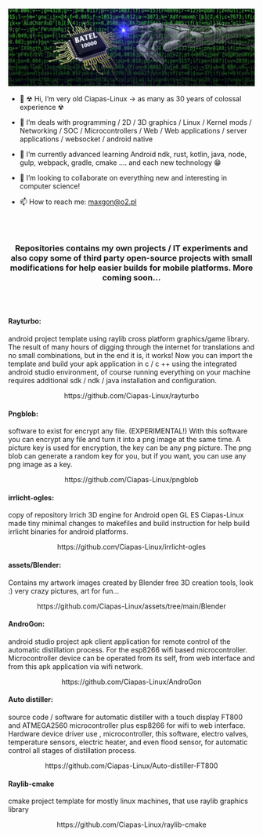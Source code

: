 ![...](https://github.com/Ciapas-Linux/assets/blob/main/Web/byteheader1.jpg)

- 👋 ☢ Hi, I’m very old Ciapas-Linux -> as many as 30 years of colossal experience ☢

- 👀 I’m deals with programming / 2D / 3D graphics / Linux / Kernel mods / Networking / SOC / Microcontrollers / Web / Web applications / server applications / websocket / android native

- 🌱 I’m currently advanced learning Android ndk, rust, kotlin, java, node, gulp, webpack, gradle, cmake .... and each new technology 😁

- 💞️ I’m looking to collaborate on everything new and interesting in computer science! 

- 📫 How to reach me: maxgon@o2.pl 

<br><br>
<H3><p align="center">
Repositories contains my own projects / IT experiments and also copy some of third party
open-source projects with small modifications for help easier builds for mobile platforms. More coming soon...
</p></H3>

<br><br>

<H4>Rayturbo:</H4> android project template using raylib cross platform graphics/game library.
The result of many hours of digging through the internet for translations and no small combinations, but in the end it is, it works! Now you can import the template and build your apk application in c / c ++ using the integrated android studio environment, of course running everything on your machine requires additional sdk / ndk / java installation and configuration. 
<p align="center">
https://github.com/Ciapas-Linux/rayturbo
</p>


<H4>Pngblob:</H4> software to exist for encrypt any file. (EXPERIMENTAL!)
With this software you can encrypt any file and turn it into a png image at the same time. A picture key is used for encryption, the key can be any png picture. The png blob can generate a random key for you, but if you want, you can use any png image as a key. 
<p align="center">
https://github.com/Ciapas-Linux/pngblob
</p>

<H4>irrlicht-ogles:</H4> copy of repository Irrich 3D engine for Android open GL ES
Ciapas-Linux made tiny minimal changes to makefiles and build instruction for help build irrlicht binaries for android platforms.
<p align="center">
https://github.com/Ciapas-Linux/irrlicht-ogles
</p>

<H4>assets/Blender:</H4> Contains my artwork images created by Blender free 3D creation tools, look :) very crazy pictures, art for fun...
<p align="center">
https://github.com/Ciapas-Linux/assets/tree/main/Blender
</p>

<H4>AndroGon:</H4> android studio project apk client application for remote control of the automatic distillation process. For the esp8266 wifi based microcontroller. Microcontroller device can be operated from its self, from web interface and from this apk application via wifi network.
<p align="center">
https://github.com/Ciapas-Linux/AndroGon
</p>

<H4>Auto distiller:</H4> source code / software for automatic distiller with a touch display FT800 and ATMEGA2560 microcontroller plus esp8266 for wifi to web interface. Hardware device driver use , microcontroller, this software, electro valves, temperature sensors, electric heater, and even flood sensor,  for automatic control  all stages of distillation process.    
<p align="center">
https://github.com/Ciapas-Linux/Auto-distiller-FT800
</p>

<H4>Raylib-cmake</H4> cmake project template for mostly linux machines, that use raylib graphics library 
<p align="center">
https://github.com/Ciapas-Linux/raylib-cmake
</p>








